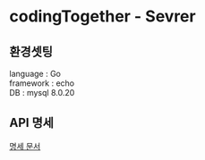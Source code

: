 # codingTogether - Sevrer

## 환경셋팅

language : Go  
framework : echo  
DB : mysql 8.0.20

## API 명세

[명세 문서](https://github.com/Junnis0123/codingTogether/wiki/RESTFUL-%EB%AA%85%EC%84%B8)

